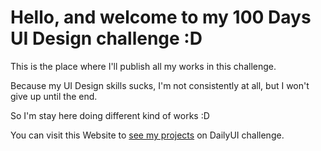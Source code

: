 # Hello, and welcome to my 100 Days UI Design challenge :D

This is the place where I'll publish all my works in this challenge.

Because my UI Design skills sucks, I'm not consistently at all, but I won't give up until the end.

So I'm stay here doing different kind of works :D

You can visit this Website to [see my projects](https://joksantelles.github.io/100DaysUIDesign/) on DailyUI challenge.